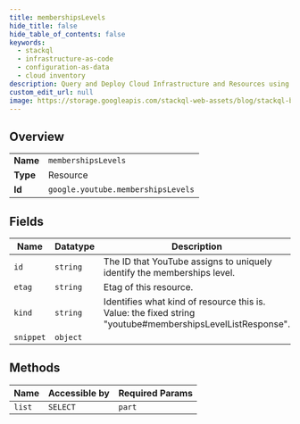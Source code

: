 ```yaml
---
title: membershipsLevels
hide_title: false
hide_table_of_contents: false
keywords:
  - stackql
  - infrastructure-as-code
  - configuration-as-data
  - cloud inventory
description: Query and Deploy Cloud Infrastructure and Resources using SQL
custom_edit_url: null
image: https://storage.googleapis.com/stackql-web-assets/blog/stackql-blog-post-featured-image.png
---
```

  
    

## Overview
<table><tbody>
<tr><td><b>Name</b></td><td><code>membershipsLevels</code></td></tr>
<tr><td><b>Type</b></td><td>Resource</td></tr>
<tr><td><b>Id</b></td><td><code>google.youtube.membershipsLevels</code></td></tr>
</tbody></table>

## Fields
| Name | Datatype | Description |
| ---- | -------- | ----------- |
| `id` | `string` | The ID that YouTube assigns to uniquely identify the memberships level. |
| `etag` | `string` | Etag of this resource. |
| `kind` | `string` | Identifies what kind of resource this is. Value: the fixed string "youtube#membershipsLevelListResponse". |
| `snippet` | `object` |  |
## Methods
| Name | Accessible by | Required Params |
| ---- | ------------- | --------------- |
| `list` | `SELECT` | `part` |
